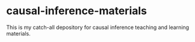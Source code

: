 # causal-inference-materials
This is my catch-all depository for causal inference teaching and learning materials.
